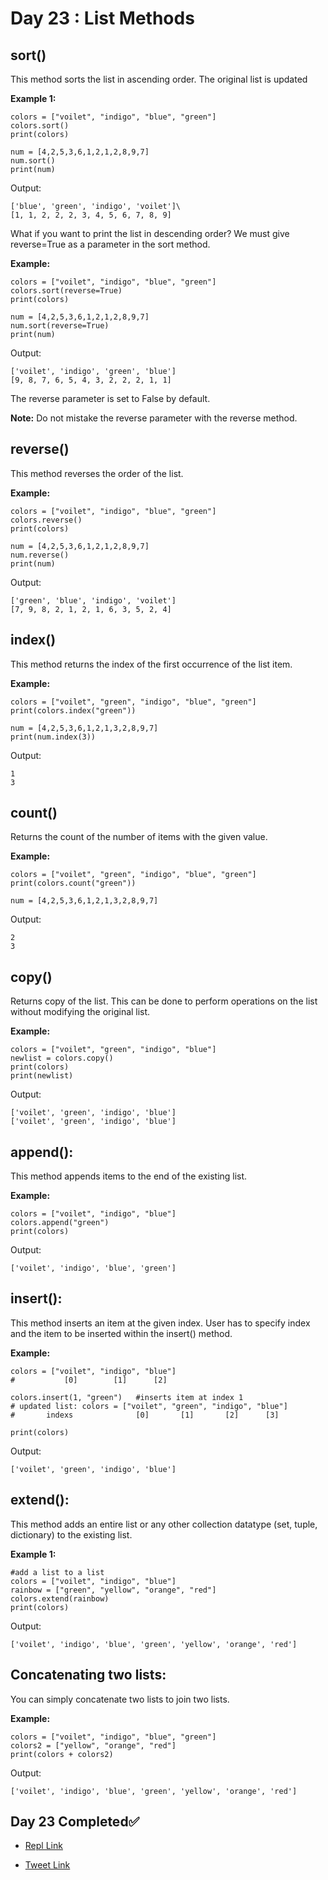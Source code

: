 # Day 23 : List Methods

## sort()
This method sorts the list in ascending order. The original list is updated

**Example 1:**
```
colors = ["voilet", "indigo", "blue", "green"]
colors.sort()
print(colors)

num = [4,2,5,3,6,1,2,1,2,8,9,7]
num.sort()
print(num)
```

Output:
```
['blue', 'green', 'indigo', 'voilet']\
[1, 1, 2, 2, 2, 3, 4, 5, 6, 7, 8, 9]
```

What if you want to print the list in descending order?
We must give reverse=True as a parameter in the sort method.

**Example:**
```
colors = ["voilet", "indigo", "blue", "green"]
colors.sort(reverse=True)
print(colors)

num = [4,2,5,3,6,1,2,1,2,8,9,7]
num.sort(reverse=True)
print(num)
```

Output:
```
['voilet', 'indigo', 'green', 'blue']
[9, 8, 7, 6, 5, 4, 3, 2, 2, 2, 1, 1]
```

The reverse parameter is set to False by default.

**Note:** Do not mistake the reverse parameter with the reverse method.

## reverse()
This method reverses the order of the list.

**Example:**
```
colors = ["voilet", "indigo", "blue", "green"]
colors.reverse()
print(colors)

num = [4,2,5,3,6,1,2,1,2,8,9,7]
num.reverse()
print(num)
```

Output:
```
['green', 'blue', 'indigo', 'voilet']
[7, 9, 8, 2, 1, 2, 1, 6, 3, 5, 2, 4]
```

## index()
This method returns the index of the first occurrence of the list item.

**Example:**
```
colors = ["voilet", "green", "indigo", "blue", "green"]
print(colors.index("green"))

num = [4,2,5,3,6,1,2,1,3,2,8,9,7]
print(num.index(3))
```

Output:
```
1
3
```

## count()
Returns the count of the number of items with the given value.

**Example:**
```
colors = ["voilet", "green", "indigo", "blue", "green"]
print(colors.count("green"))

num = [4,2,5,3,6,1,2,1,3,2,8,9,7]
```

Output:
```
2
3
```

## copy()
Returns copy of the list. This can be done to perform operations on the list without modifying the original list.

**Example:**
```
colors = ["voilet", "green", "indigo", "blue"]
newlist = colors.copy()
print(colors)
print(newlist)
```

Output:
```
['voilet', 'green', 'indigo', 'blue']
['voilet', 'green', 'indigo', 'blue']
```

## append():
This method appends items to the end of the existing list.

**Example:**
```
colors = ["voilet", "indigo", "blue"]
colors.append("green")
print(colors)
```

Output:
```
['voilet', 'indigo', 'blue', 'green']
```

## insert():
This method inserts an item at the given index. User has to specify index and the item to be inserted within the insert() method.

**Example:**
```
colors = ["voilet", "indigo", "blue"]
#           [0]        [1]      [2]

colors.insert(1, "green")   #inserts item at index 1
# updated list: colors = ["voilet", "green", "indigo", "blue"]
#       indexs              [0]       [1]       [2]      [3]

print(colors)
```

Output:
```
['voilet', 'green', 'indigo', 'blue']
```

## extend():
This method adds an entire list or any other collection datatype (set, tuple, dictionary) to the existing list.

**Example 1:**
```
#add a list to a list
colors = ["voilet", "indigo", "blue"]
rainbow = ["green", "yellow", "orange", "red"]
colors.extend(rainbow)
print(colors)
```

Output:
```
['voilet', 'indigo', 'blue', 'green', 'yellow', 'orange', 'red']
```

## Concatenating two lists:
You can simply concatenate two lists to join two lists.

**Example:**
```
colors = ["voilet", "indigo", "blue", "green"]
colors2 = ["yellow", "orange", "red"]
print(colors + colors2)
```

Output:
```
['voilet', 'indigo', 'blue', 'green', 'yellow', 'orange', 'red']
```

## Day 23 Completed✅ 

* [Repl Link](https://replit.com/@kishanrajput23/23-Day-23-List-Methods)

* [Tweet Link](https://twitter.com/kishan_rajput23/status/1605173308605214722?s=20&t=FG0o2p73nSGeTHN1pNtwEQ)
